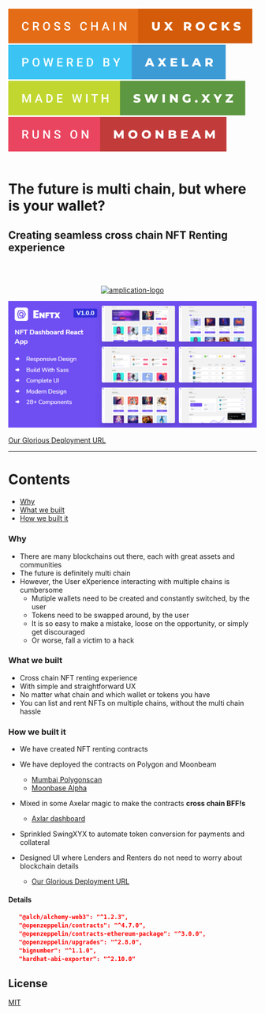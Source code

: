 ![Cross Chain UX Rocks](assets/cross-chain-ux-rocks.svg)
![Powered by Axelar](assets/powered-by-axelar.svg)
![Made with SwingXYZ](assets/made-with-swing.xyz.svg)
![Runs On Moonbeam](assets/runs-on-moonbeam.svg)
<br><br>

# The future is multi chain, but where is your wallet?

## Creating seamless cross chain NFT Renting experience
<br><br>

<p align="center">

  <a href="https://amplication.com" target="_blank">
    <img alt="amplication-logo" height="70" alt="Amplication Logo" src="https://amplication.com/images/amplication-logo-purple.svg"/>
  </a>
</p>


![Dashboard](assets/dashboard-main.png)

[Our Glorious Deployment URL](https://here.xyz)

---

Contents
===

 * [Why](#why)
 * [What we built](#What-we-built)
 * [How we built it](#How-we-built)



 ### Why

+ There are many blockchains out there, each with great assets and communities
+ The future is definitely multi chain   
+ However, the User eXperience interacting with multiple chains is cumbersome
    + Mutiple wallets need to be created and constantly switched, by the user
    + Tokens need to be swapped around, by the user
    + It is so easy to make a mistake, loose on the opportunity, or simply get discouraged
    + Or worse, fall a victim to a hack

 ### What we built
 + Cross chain NFT renting experience
 + With simple and straightforward UX
 + No matter what chain and which wallet or tokens you have 
 + You can list and rent NFTs on multiple chains, without the multi chain hassle

 
 ### How we built it
 + We have created NFT renting contracts
 + We have deployed the contracts on Polygon and Moonbeam
    - [Mumbai Polygonscan](https://mumbai.polygonscan.com/address/0x8c787c95e9f1bbc6153336571b7ab58cd57ad98c) 
    - [Moonbase Alpha](https://moonbase.moonscan.io/token/0xec19ebb094269b2782fbab3b5ce6e3cb4dea86a2)
    
 + Mixed in some Axelar magic to make the contracts **cross chain BFF!s**
    - [Axlar dashboard](https://axelar.network/)
    
 + Sprinkled SwingXYX to automate token conversion for payments and collateral
 + Designed UI where Lenders and Renters do not need to worry about blockchain details
    - [Our Glorious Deployment URL](https://here.xyz)

#### Details
 ```json
    "@alch/alchemy-web3": "^1.2.3",
    "@openzeppelin/contracts": "^4.7.0",
    "@openzeppelin/contracts-ethereum-package": "^3.0.0",
    "@openzeppelin/upgrades": "^2.8.0",
    "bignumber": "^1.1.0",
    "hardhat-abi-exporter": "^2.10.0"
```


## License

[MIT](https://choosealicense.com/licenses/mit/)

